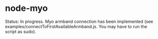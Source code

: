 # node-myo

Status: In progress. Myo armband connection has been implemented (see examples/connectToFirstAvailableArmband.js. You may have to run the script as sudo).